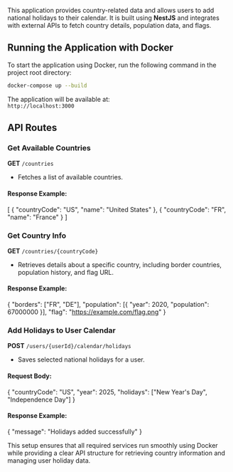 
This application provides country-related data and allows users to add national holidays to their calendar. It is built using **NestJS** and integrates with external APIs to fetch country details, population data, and flags.  

## Running the Application with Docker  

To start the application using Docker, run the following command in the project root directory:  

```sh
docker-compose up --build
```  

The application will be available at:  
`http://localhost:3000`  

## API Routes  

### Get Available Countries  
**GET** `/countries`  
- Fetches a list of available countries.  

#### Response Example:  

[
  { "countryCode": "US", "name": "United States" },
  { "countryCode": "FR", "name": "France" }
]

### Get Country Info  
**GET** `/countries/{countryCode}`  
- Retrieves details about a specific country, including border countries, population history, and flag URL.  

#### Response Example:  

{
  "borders": ["FR", "DE"],
  "population": [{ "year": 2020, "population": 67000000 }],
  "flag": "https://example.com/flag.png"
}


### Add Holidays to User Calendar  
**POST** `/users/{userId}/calendar/holidays`  
- Saves selected national holidays for a user.  

#### Request Body:  

{
  "countryCode": "US",
  "year": 2025,
  "holidays": ["New Year's Day", "Independence Day"]
}


#### Response Example:  

{ "message": "Holidays added successfully" }


This setup ensures that all required services run smoothly using Docker while providing a clear API structure for retrieving country information and managing user holiday data.
